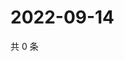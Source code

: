 # 2022-09-14

共 0 条

<!-- BEGIN WEIBO -->
<!-- 最后更新时间 Wed Sep 14 2022 16:22:14 GMT+0800 (China Standard Time) -->

<!-- END WEIBO -->
